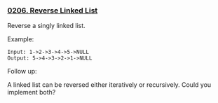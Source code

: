 ### [0206. Reverse Linked List](https://leetcode.com/problems/reverse-linked-list/)

Reverse a singly linked list.

Example:

    Input: 1->2->3->4->5->NULL
    Output: 5->4->3->2->1->NULL
    
Follow up:

A linked list can be reversed either iteratively or recursively. Could you implement both?
